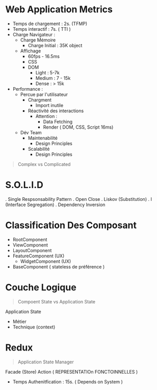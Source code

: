 # Web Application Metrics

* Temps de chargement : 2s. (TFMP)
* Temps interactif : 7s. ( TTI )
* Charge Navigateur :
    * Charge Mémoire
        * Charge Initial :  35K object
    * Affichage
        * 60fps - 16.5ms
        * CSS
        * DOM 
            - Light : 5-7k
            - Medium : 7 - 15k
            - Dense : > 15k
* Performance :
    * Percue par l'utilisateur
        * Chargment
            - Import inutile
        * Réactivité des interactions
            - Attention : 
                - Data Fetching
                - Render ( DOM, CSS, Script 16ms)  
    * Dév Team   
        * Maintenabilité
            - Design Principles
        * Scalabilité
            - Design Principles

> Complex vs Complicated

# S.O.L.I.D

. Single Respsonsability Pattern
. Open Close
. Liskov (Substitution)
. I (Interface Segregation) 
. Dependency Inversion 

# Classification Des Composant

* RootComponent
* ViewComponent
* LayoutComponent
* FeatureComponent (UX)
    * WidgetComponent (UX)
* BaseComponent ( stateless de préférence )

# Couche Logique

> Compoent State vs Application State

Application State
 * Métier
 * Technique (context)

# Redux

> Application State Manager

Facade (Store)
Action ( REPRESENTATIOn FONCTOINNELLES )





* Temps Authenitfication : 15s. ( Depends on System )
